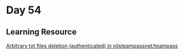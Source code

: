 # Day 54

## Learning Resource 

[Arbitrary txt files deletion (authenticated) in nilsteampassnet/teampass](https://huntr.dev/bounties/318bfdc4-7782-4979-956f-9ba2cc44889c/)
